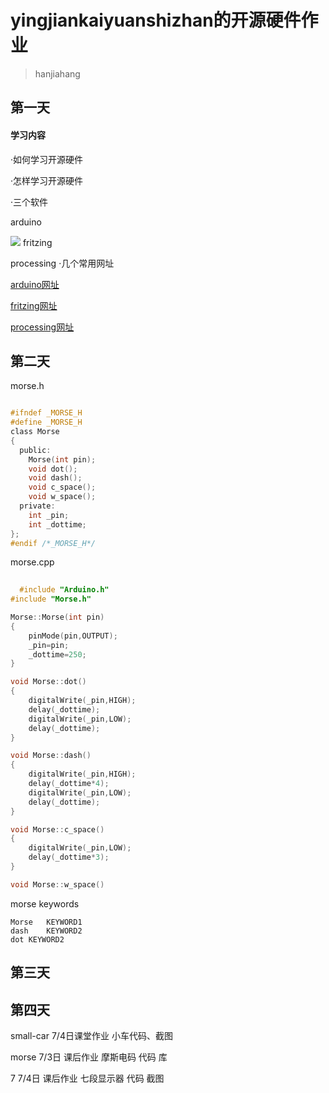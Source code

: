 # yingjiankaiyuanshizhan的开源硬件作业
>hanjiahang

## 第一天
#### 学习内容
·如何学习开源硬件

·怎样学习开源硬件

·三个软件
  
  arduino
  
  ![](img/arduino.png)
  fritzing
  
  processing
·几个常用网址
 
 [arduino网址](https://arduino.cc)
 
 [fritzing网址](https://fritzing.org)
 
 [processing网址](https://processing.org)
  

## 第二天

  morse.h
```c

#ifndef _MORSE_H
#define _MORSE_H
class Morse
{
  public:
    Morse(int pin);
    void dot();
    void dash();
    void c_space();
    void w_space();
  private:
    int _pin;
    int _dottime;
};
#endif /*_MORSE_H*/

```

  morse.cpp
```c
  
  #include "Arduino.h"
#include "Morse.h"

Morse::Morse(int pin)
{
	pinMode(pin,OUTPUT);
	_pin=pin;
	_dottime=250;
}

void Morse::dot()
{
	digitalWrite(_pin,HIGH);
	delay(_dottime);
	digitalWrite(_pin,LOW);
	delay(_dottime);
}

void Morse::dash()
{
	digitalWrite(_pin,HIGH);
	delay(_dottime*4);
	digitalWrite(_pin,LOW);
	delay(_dottime);
}

void Morse::c_space()
{
	digitalWrite(_pin,LOW);
	delay(_dottime*3);
}

void Morse::w_space()
```

morse keywords

```
Morse	KEYWORD1
dash	KEYWORD2
dot	KEYWORD2
```
## 第三天
## 第四天
small-car 7/4日课堂作业 小车代码、截图

morse  7/3日 课后作业 摩斯电码 代码 库

7 7/4日 课后作业 七段显示器 代码 截图
